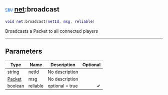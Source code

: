 ## <img src="../../.gitbook/assets/server.png" width="24" height=24 /> [net](https://iaswiki.rawr.dev/readme/net):broadcast

```lua
void net:broadcast(netId, msg, reliable)
```

Broadcasts a Packet to all connected players

------
## Parameters

| Type   | Name | Description | Optional |
| ------ | ---- | ----------- | -------: |
| string | netId | No description |  |
| [Packet](https://iaswiki.rawr.dev/readme/packet) | msg | No description |  |
| boolean | reliable | optional = true | ✔ |

